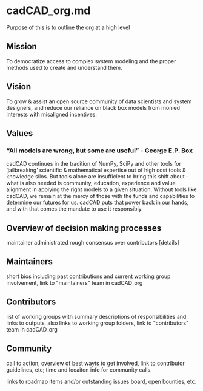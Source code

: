 # cadCAD_org.md

Purpose of this is to outline the org at a high level

## Mission

To democratize access to complex system modeling and the proper methods used to create and understand them. 

## Vision

To grow & assist an open source community of data scientists and system designers, and reduce our reliance on black box models from monied interests with misaligned incentives.

## Values

### “All models are wrong, but some are useful” - George E.P. Box

cadCAD continues in the tradition of NumPy, SciPy and other tools for ‘jailbreaking’ scientific & mathematical expertise out of high cost tools & knowledge silos. But tools alone are insufficient to bring this shift about - what is also needed is community, education, experience and value alignment in applying the right models to a given situation. Without tools like cadCAD, we remain at the mercy of those with the funds and capabilities to determine our futures for us. cadCAD puts that power back in our hands, and with that comes the mandate to use it responsibly.

## Overview of decision making processes

maintainer administrated rough consensus over contributors [details]

## Maintainers 

short bios including past contributions and current working group involvement, link to "maintainers" team in cadCAD_org

## Contributors

list of working groups with summary descriptions of responsibilities and links to outputs, also links to working group folders, link to "contributors" team in cadCAD_org

## Community

call to action, overview of best wayts to get involved, link to contributor guidelines, etc; time and locaiton info for community calls.

links to roadmap items and/or outstanding issues board, open bounties, etc.
